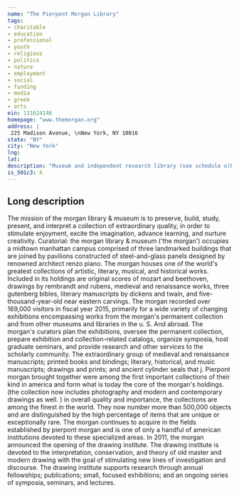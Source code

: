 ```yaml
---
name: "The Pierpont Morgan Library"
tags:
- charitable
- education
- professional
- youth
- religious
- politics
- nature
- employment
- social
- funding
- media
- greek
- arts
ein: 131624146
homepage: "www.themorgan.org"
address: |
 225 Madison Avenue, \nNew York, NY 10016
state: "NY"
city: "New York"
lng: 
lat: 
description: "Museum and independent research library (see schedule o)home to one of the world's foremost collections of manuscripts, rare books, music, drawings, and ancient and other works of art, the morgan library & museum offers visitors a stimulating range of exhibitions and public programs while providing researchers with access to its collection, both on site and electronically. "
is_501c3: X
---
```


## Long description

The mission of the morgan library & museum is to preserve, build, study, present, and interpret a collection of extraordinary quality, in order to stimulate enjoyment, excite the imagination, advance learning, and nurture creativity. Curatorial: the morgan library & museum ('the morgan') occupies a midtown manhattan campus comprised of three landmarked buildings that are joined by pavilions constructed of steel-and-glass panels designed by renowned architect renzo piano. The morgan houses one of the world's greatest collections of artistic, literary, musical, and historical works. Included in its holdings are original scores of mozart and beethoven, drawings by rembrandt and rubens, medieval and renaissance works, three gutenberg bibles, literary manuscripts by dickens and twain, and five-thousand-year-old near eastern carvings. The morgan recorded over 169,000 visitors in fiscal year 2015, primarily for a wide variety of changing exhibitions encompassing works from the morgan's permanent collection and from other museums and libraries in the u. S. And abroad. The morgan's curators plan the exhibitions, oversee the permanent collection, prepare exhibition and collection-related catalogs, organize symposia, host graduate seminars, and provide research and other services to the scholarly community. The extraordinary group of medieval and renaissance manuscripts; printed books and bindings; literary, historical, and music manuscripts; drawings and prints; and ancient cylinder seals that j. Pierpont morgan brought together were among the first important collections of their kind in america and form what is today the core of the morgan's holdings. (the collection now includes photography and modern and contemporary drawings as well. ) in overall quality and importance, the collections are among the finest in the world. They now number more than 500,000 objects and are distinguished by the high percentage of items that are unique or exceptionally rare. The morgan continues to acquire in the fields established by pierpont morgan and is one of only a handful of american institutions devoted to these specialized areas. In 2011, the morgan announced the opening of the drawing institute. The drawing institute is devoted to the interpretation, conservation, and theory of old master and modern drawing with the goal of stimulating new lines of investigation and discourse. The drawing institute supports research through annual fellowships; publications; small, focused exhibitions; and an ongoing series of symposia, seminars, and lectures. 
